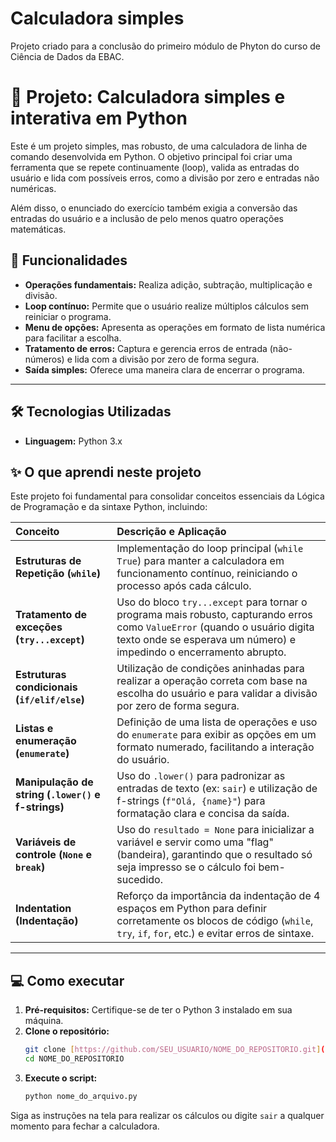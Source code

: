 # Calculadora simples
Projeto criado para a conclusão do primeiro módulo de Phyton do curso de Ciência de Dados da EBAC.

# 🧮 Projeto: Calculadora simples e interativa em Python

Este é um projeto simples, mas robusto, de uma calculadora de linha de comando desenvolvida em Python. O objetivo principal foi criar uma ferramenta que se repete continuamente (loop), valida as entradas do usuário e lida com possíveis erros, como a divisão por zero e entradas não numéricas.

Além disso, o enunciado do exercício também exigia a conversão das entradas do usuário e a inclusão de pelo menos quatro operações matemáticas.

## 🚀 Funcionalidades

* **Operações fundamentais:** Realiza adição, subtração, multiplicação e divisão.
* **Loop contínuo:** Permite que o usuário realize múltiplos cálculos sem reiniciar o programa.
* **Menu de opções:** Apresenta as operações em formato de lista numérica para facilitar a escolha.
* **Tratamento de erros:** Captura e gerencia erros de entrada (não-números) e lida com a divisão por zero de forma segura.
* **Saída simples:** Oferece uma maneira clara de encerrar o programa.

---

## 🛠️ Tecnologias Utilizadas

* **Linguagem:** Python 3.x

## ✨ O que aprendi neste projeto

Este projeto foi fundamental para consolidar conceitos essenciais da Lógica de Programação e da sintaxe Python, incluindo:

| Conceito | Descrição e Aplicação |
| :--- | :--- |
| **Estruturas de Repetição (`while`)** | Implementação do loop principal (`while True`) para manter a calculadora em funcionamento contínuo, reiniciando o processo após cada cálculo. |
| **Tratamento de exceções (`try...except`)** | Uso do bloco `try...except` para tornar o programa mais robusto, capturando erros como `ValueError` (quando o usuário digita texto onde se esperava um número) e impedindo o encerramento abrupto. |
| **Estruturas condicionais (`if/elif/else`)** | Utilização de condições aninhadas para realizar a operação correta com base na escolha do usuário e para validar a divisão por zero de forma segura. |
| **Listas e enumeração (`enumerate`)** | Definição de uma lista de operações e uso do `enumerate` para exibir as opções em um formato numerado, facilitando a interação do usuário. |
| **Manipulação de string (`.lower()` e f-strings)** | Uso do `.lower()` para padronizar as entradas de texto (ex: `sair`) e utilização de f-strings (`f"Olá, {name}"`) para formatação clara e concisa da saída. |
| **Variáveis de controle (`None` e `break`)** | Uso do `resultado = None` para inicializar a variável e servir como uma "flag" (bandeira), garantindo que o resultado só seja impresso se o cálculo foi bem-sucedido. |
| **Indentation (Indentação)** | Reforço da importância da indentação de 4 espaços em Python para definir corretamente os blocos de código (`while`, `try`, `if`, `for`, etc.) e evitar erros de sintaxe. |

---

## 💻 Como executar

1.  **Pré-requisitos:** Certifique-se de ter o Python 3 instalado em sua máquina.
2.  **Clone o repositório:**
    ```bash
    git clone [https://github.com/SEU_USUARIO/NOME_DO_REPOSITORIO.git](https://github.com/SEU_USUARIO/NOME_DO_REPOSITORIO.git)
    cd NOME_DO_REPOSITORIO
    ```
3.  **Execute o script:**
    ```bash
    python nome_do_arquivo.py
    ```

Siga as instruções na tela para realizar os cálculos ou digite `sair` a qualquer momento para fechar a calculadora.
